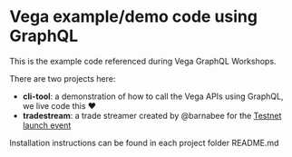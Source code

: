 # Vega example/demo code using GraphQL

This is the example code referenced during Vega GraphQL Workshops.

There are two projects here:

- **cli-tool**: a demonstration of how to call the Vega APIs using GraphQL, we live code this :heart:
- **tradestream**: a trade streamer created by @barnabee for the [Testnet launch event](https://www.youtube.com/watch?v=DynJumPTmW0)

Installation instructions can be found in each project folder README.md